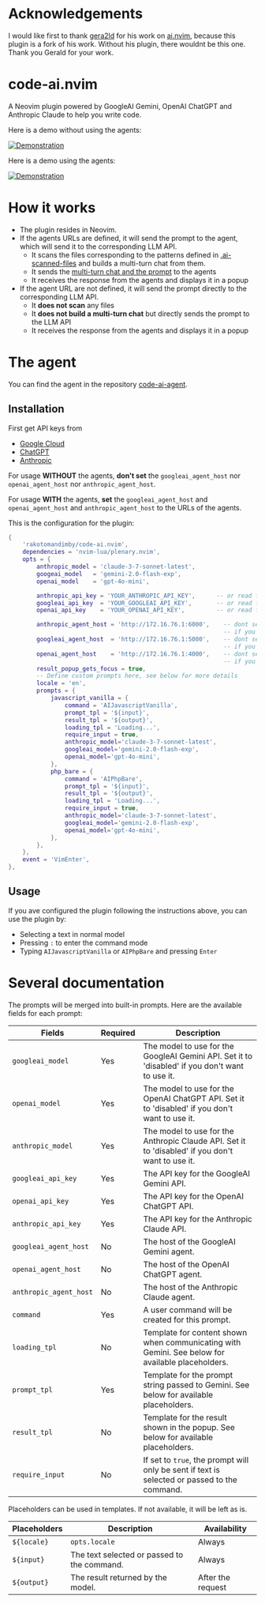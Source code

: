 # Acknowledgements

I would like first to thank [gera2ld](https://github.com/gera2ld) for his work on [ai.nvim](https://github.com/gera2ld/ai.nvim), because this plugin is a fork of his work. 
Without his plugin, there wouldnt be this one.
Thank you Gerald for your work.

# code-ai.nvim

A Neovim plugin powered by GoogleAI Gemini, OpenAI ChatGPT and Anthropic Claude to help you write code.

Here is a demo without using the agents:

[![Demonstration](https://img.youtube.com/vi/fkVt4ozc-w8/0.jpg)](https://www.youtube.com/watch?v=fkVt4ozc-w8)

Here is a demo using the agents:

[![Demonstration](https://img.youtube.com/vi/Mmv7dKrak7Q/0.jpg)](https://www.youtube.com/watch?v=Mmv7dKrak7Q)

# How it works

- The plugin resides in Neovim.
- If the agents URLs are defined, it will send the prompt to the agent, which will send it to the corresponding LLM API.
  - It scans the files corresponding to the patterns defined in [.ai-scanned-files](./.ai-scanned-files) and builds a multi-turn chat from them.
  - It sends the [multi-turn chat and the prompt](./documentation/multi-turn-chat.json) to the agents
  - It receives the response from the agents and displays it in a popup
- If the agent URL are not defined, it will send the prompt directly to the corresponding LLM API.
  - It **does not scan** any files
  - It **does not build a multi-turn chat** but directly sends the prompt to the LLM API
  - It receives the response from the agents and displays it in a popup

# The agent

You can find the agent in the repository [code-ai-agent](https://github.com/rakotomandimby/code-ai-agent).

## Installation

First get API keys from 
- [Google Cloud](https://ai.google.dev/gemini-api/docs/api-key) 
- [ChatGPT](https://platform.openai.com/api-keys)
- [Anthropic](https://console.anthropic.com/settings/keys)

For usage **WITHOUT** the agents, **don't set** the `googleai_agent_host` nor `openai_agent_host` nor `anthropic_agent_host`.

For usage **WITH** the agents, **set** the `googleai_agent_host` and `openai_agent_host` and `anthropic_agent_host` to the URLs of the agents.

This is the configuration for the plugin:

```lua
{
    'rakotomandimby/code-ai.nvim',
    dependencies = 'nvim-lua/plenary.nvim',
    opts = {
        anthropic_model = 'claude-3-7-sonnet-latest',
        googeai_model   = 'gemini-2.0-flash-exp',
        openai_model    = 'gpt-4o-mini',

        anthropic_api_key = 'YOUR_ANTHROPIC_API_KEY',      -- or read from env: `os.getenv('ANTHROPIC_API_KEY')`
        googleai_api_key  = 'YOUR_GOOGLEAI_API_KEY',       -- or read from env: `os.getenv('GOOGLEAI_API_KEY')`
        openai_api_key    = 'YOUR_OPENAI_API_KEY',         -- or read from env: `os.getenv('OPENAI_API_KEY')`

        anthropic_agent_host = 'http://172.16.76.1:6000',    -- dont set if you dont want to use the agent
                                                             -- if you set, make sure the agents are running
        googleai_agent_host  = 'http://172.16.76.1:5000',    -- dont set if you dont want to use the agent
                                                             -- if you set, make sure the agents are running
        openai_agent_host    = 'http://172.16.76.1:4000',    -- dont set if you dont want to use the agent
                                                             -- if you set, make sure the agents are running
        result_popup_gets_focus = true,
        -- Define custom prompts here, see below for more details
        locale = 'en',
        prompts = {
            javascript_vanilla = {
                command = 'AIJavascriptVanilla',
                prompt_tpl = '${input}',
                result_tpl = '${output}',
                loading_tpl = 'Loading...',
                require_input = true,
                anthropic_model='claude-3-7-sonnet-latest',
                googleai_model='gemini-2.0-flash-exp',
                openai_model='gpt-4o-mini',
            },
            php_bare = {
                command = 'AIPhpBare',
                prompt_tpl = '${input}',
                result_tpl = '${output}',
                loading_tpl = 'Loading...',
                require_input = true,
                anthropic_model='claude-3-7-sonnet-latest',
                googleai_model='gemini-2.0-flash-exp',
                openai_model='gpt-4o-mini',
            },
        },
    },
    event = 'VimEnter',
},
```

## Usage

If you ave configured the plugin following the instructions above, you can use the plugin by:
- Selecting a text in normal model
- Pressing `:` to enter the command mode
- Typing `AIJavascriptVanilla` or `AIPhpBare` and pressing `Enter`

# Several documentation

The prompts will be merged into built-in prompts. Here are the available fields for each prompt:

| Fields                 | Required | Description                                                                                      |
| ---------------------- | -------- | ------------------------------------------------------------------------------------------------ |
| `googleai_model`       | Yes      | The model to use for the GoogleAI Gemini API. Set it to 'disabled' if you don't want to use it.  |
| `openai_model`         | Yes      | The model to use for the OpenAI ChatGPT API. Set it to 'disabled' if you don't want to use it.   |
| `anthropic_model`      | Yes      | The model to use for the Anthropic Claude API. Set it to 'disabled' if you don't want to use it. |
| `googleai_api_key`     | Yes      | The API key for the GoogleAI Gemini API.                                                         |
| `openai_api_key`       | Yes      | The API key for the OpenAI ChatGPT API.                                                          |
| `anthropic_api_key`    | Yes      | The API key for the Anthropic Claude API.                                                        |
| `googleai_agent_host`  | No       | The host of the GoogleAI Gemini agent.                                                           |
| `openai_agent_host`    | No       | The host of the OpenAI ChatGPT agent.                                                            |
| `anthropic_agent_host` | No       | The host of the Anthropic Claude agent.                                                          |
| `command`              | Yes      | A user command will be created for this prompt.                                                  |
| `loading_tpl`          | No       | Template for content shown when communicating with Gemini. See below for available placeholders. |
| `prompt_tpl`           | Yes      | Template for the prompt string passed to Gemini. See below for available placeholders.           |
| `result_tpl`           | No       | Template for the result shown in the popup. See below for available placeholders.                |
| `require_input`        | No       | If set to `true`, the prompt will only be sent if text is selected or passed to the command.     |

Placeholders can be used in templates. If not available, it will be left as is.

| Placeholders          | Description                                                                                | Availability      |
| --------------------- | ------------------------------------------------------------------------------------------ | ----------------- |
| `${locale}`           | `opts.locale`                                                                              | Always            |
| `${input}`            | The text selected or passed to the command.                                                | Always            |
| `${output}`           | The result returned by the model.                                                          | After the request |


